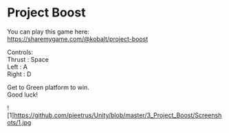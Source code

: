 # Project Boost

You can play this game here:<br/>
https://sharemygame.com/@kobalt/project-boost<br/>

Controls:<br/>
Thrust : Space<br/>
Left : A<br/>
Right : D<br/>

Get to Green platform to win.<br/>
Good luck!<br/>

![1]https://github.com/pieetrus/Unity/blob/master/3_Project_Boost/Screenshots/1.jpg
